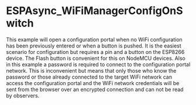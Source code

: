 # ESPAsync_WiFiManagerConfigOnSwitch
  This example will open a configuration portal when no WiFi configuration has been previously entered or when a button is pushed.    It is the easiest scenario for configuration but requires a pin and a button on the ESP8266 device.    The Flash button is convenient for this on NodeMCU devices.    Also in this example a password is required to connect to the configuration portal    network. This is inconvenient but means that only those who know the password or those    already connected to the target WiFi network can access the configuration portal and    the WiFi network credentials will be sent from the browser over an encrypted connection and    can not be read by observers.
